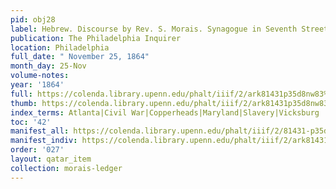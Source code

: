 ```yaml
---
pid: obj28
label: Hebrew. Discourse by Rev. S. Morais. Synagogue in Seventh Street.
publication: The Philadelphia Inquirer
location: Philadelphia
full_date: " November 25, 1864"
month_day: 25-Nov
volume-notes:
year: '1864'
full: https://colenda.library.upenn.edu/phalt/iiif/2/ark81431p35d8nw83%2FSHA256E-s9177013--f9ae1b897b85a4fa7b27210d3c7dc06f94b92fa299e74ebd2640e1ab7188221b.jpeg/full/3500,/0/default.jpg
thumb: https://colenda.library.upenn.edu/phalt/iiif/2/ark81431p35d8nw83%2FSHA256E-s9177013--f9ae1b897b85a4fa7b27210d3c7dc06f94b92fa299e74ebd2640e1ab7188221b.jpeg/full/!200,200/0/default.jpg
index_terms: Atlanta|Civil War|Copperheads|Maryland|Slavery|Vicksburg
toc: '42'
manifest_all: https://colenda.library.upenn.edu/phalt/iiif/2/81431-p35d8nw83/manifest
manifest_indiv: https://colenda.library.upenn.edu/phalt/iiif/2/ark81431p35d8nw83%2FSHA256E-s9177013--f9ae1b897b85a4fa7b27210d3c7dc06f94b92fa299e74ebd2640e1ab7188221b.jpeg
order: '027'
layout: qatar_item
collection: morais-ledger
---
```

